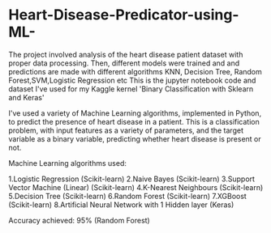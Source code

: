 # Heart-Disease-Predicator-using-ML-
The project involved analysis of the heart disease patient dataset with proper data processing. Then, different models were trained and and predictions are made with different algorithms KNN, Decision Tree, Random Forest,SVM,Logistic Regression etc This is the jupyter notebook code and dataset I've used for my Kaggle kernel 'Binary Classification with Sklearn and Keras'

I've used a variety of Machine Learning algorithms, implemented in Python, to predict the presence of heart disease in a patient. This is a classification problem, with input features as a variety of parameters, and the target variable as a binary variable, predicting whether heart disease is present or not.

Machine Learning algorithms used:

1.Logistic Regression (Scikit-learn)
2.Naive Bayes (Scikit-learn)
3.Support Vector Machine (Linear) (Scikit-learn)
4.K-Nearest Neighbours (Scikit-learn)
5.Decision Tree (Scikit-learn)
6.Random Forest (Scikit-learn)
7.XGBoost (Scikit-learn)
8.Artificial Neural Network with 1 Hidden layer (Keras)


Accuracy achieved: 95% (Random Forest)


